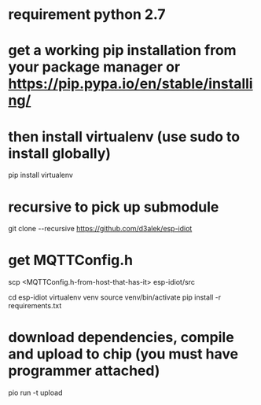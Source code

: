 # requirement python 2.7
# get a working pip installation from your package manager or https://pip.pypa.io/en/stable/installing/
# then install virtualenv (use sudo to install globally)
pip install virtualenv

# recursive to pick up submodule
git clone --recursive https://github.com/d3alek/esp-idiot

# get MQTTConfig.h
scp <MQTTConfig.h-from-host-that-has-it> esp-idiot/src

cd esp-idiot
virtualenv venv
source venv/bin/activate
pip install -r requirements.txt 

# download dependencies, compile and upload to chip (you must have programmer attached)
pio run -t upload

